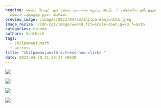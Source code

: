 ```yaml
---
heading: செம்ம போத! ஒரு பக்கம் ப்ரா-வை கழட்டி விட்டு..! ரசிகர்களை சூடேத்தும்
  ஷில்பா மஞ்சுநாத் ஹாட் கிளிக்ஸ்.
preview_image: /images/2023/04/20/shilpa-manjuntha.jpeg
image_resize: /cdn-cgi/image/w=640,fit=scale-down,q=80,f=auto
categories: cinema
authors: Santhosh
tags:
  - shilpamanjunath
  - actress
title: "shilpamanjunath-actress-new-clicks "
date: 2023-04-20 21:29:17 +0530
---
```

![](/images/2023/04/20/shilpamanjunath-actress-new-clicks-2.jpeg)

![](/images/2023/04/20/shilpamanjunath-actress-new-clicks-s.jpeg)

![](/images/2023/04/20/shilpamanjunath-actress-new-clicks-s2.jpeg)

![](/images/2023/04/20/shilpamanjunath-actress-new-clicks.jpeg)